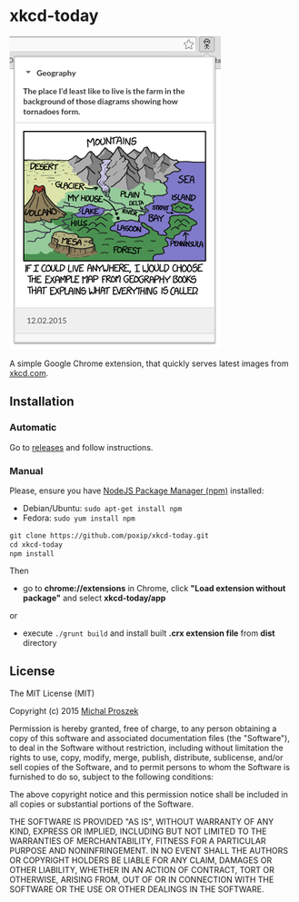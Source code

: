 # xkcd-today
![screenshot of xckd-today](/screenshots/description.png?raw=true)

A simple Google Chrome extension, that quickly serves latest images from [xkcd.com](http://xkcd.com).

## Installation
### Automatic
Go to [releases](https://github.com/poxip/xkcd-today/releases) and follow instructions.
### Manual
Please, ensure you have [NodeJS Package Manager (npm)](https://www.npmjs.com/) installed:
* Debian/Ubuntu: `sudo apt-get install npm`
* Fedora: `sudo yum install npm`

```
git clone https://github.com/poxip/xkcd-today.git
cd xkcd-today
npm install
```
Then
* go to __chrome://extensions__ in Chrome, click __"Load extension without package"__ and select __xkcd-today/app__

or

* execute `./grunt build` and install built __.crx extension file__ from __dist__ directory

## License
The MIT License (MIT)

Copyright (c) 2015 [Michal Proszek](http://poxip.github.io)

Permission is hereby granted, free of charge, to any person obtaining a copy
of this software and associated documentation files (the "Software"), to deal
in the Software without restriction, including without limitation the rights
to use, copy, modify, merge, publish, distribute, sublicense, and/or sell
copies of the Software, and to permit persons to whom the Software is
furnished to do so, subject to the following conditions:

The above copyright notice and this permission notice shall be included in
all copies or substantial portions of the Software.

THE SOFTWARE IS PROVIDED "AS IS", WITHOUT WARRANTY OF ANY KIND, EXPRESS OR
IMPLIED, INCLUDING BUT NOT LIMITED TO THE WARRANTIES OF MERCHANTABILITY,
FITNESS FOR A PARTICULAR PURPOSE AND NONINFRINGEMENT. IN NO EVENT SHALL THE
AUTHORS OR COPYRIGHT HOLDERS BE LIABLE FOR ANY CLAIM, DAMAGES OR OTHER
LIABILITY, WHETHER IN AN ACTION OF CONTRACT, TORT OR OTHERWISE, ARISING FROM,
OUT OF OR IN CONNECTION WITH THE SOFTWARE OR THE USE OR OTHER DEALINGS IN
THE SOFTWARE.
